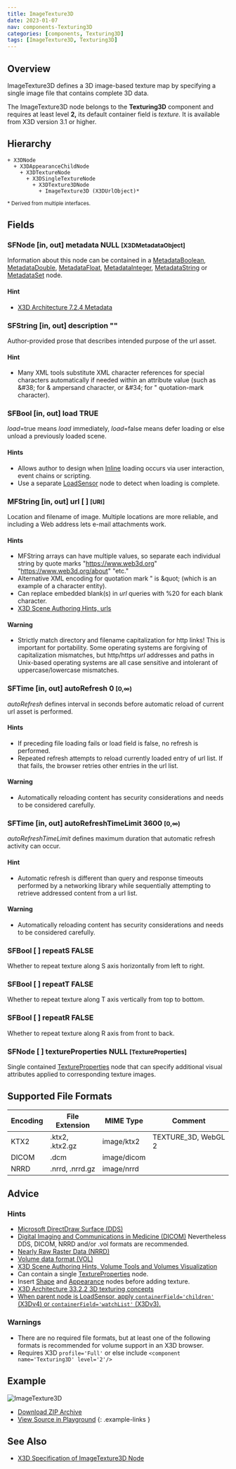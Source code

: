 ```yaml
---
title: ImageTexture3D
date: 2023-01-07
nav: components-Texturing3D
categories: [components, Texturing3D]
tags: [ImageTexture3D, Texturing3D]
---
```

<style>
.post h3 {
  word-spacing: 0.2em;
}
</style>

## Overview

ImageTexture3D defines a 3D image-based texture map by specifying a single image file that contains complete 3D data.

The ImageTexture3D node belongs to the **Texturing3D** component and requires at least level **2,** its default container field is *texture.* It is available from X3D version 3.1 or higher.

## Hierarchy

```
+ X3DNode
  + X3DAppearanceChildNode
    + X3DTextureNode
      + X3DSingleTextureNode
        + X3DTexture3DNode
          + ImageTexture3D (X3DUrlObject)*
```

<small>\* Derived from multiple interfaces.</small>

## Fields

### SFNode [in, out] **metadata** NULL <small>[X3DMetadataObject]</small>

Information about this node can be contained in a [MetadataBoolean](/x_ite/components/core/metadataboolean/), [MetadataDouble](/x_ite/components/core/metadatadouble/), [MetadataFloat](/x_ite/components/core/metadatafloat/), [MetadataInteger](/x_ite/components/core/metadatainteger/), [MetadataString](/x_ite/components/core/metadatastring/) or [MetadataSet](/x_ite/components/core/metadataset/) node.

#### Hint

- [X3D Architecture 7.2.4 Metadata](https://www.web3d.org/specifications/X3Dv4/ISO-IEC19775-1v4-IS/Part01/components/core.html#Metadata)

### SFString [in, out] **description** ""

Author-provided prose that describes intended purpose of the url asset.

#### Hint

- Many XML tools substitute XML character references for special characters automatically if needed within an attribute value (such as &amp;#38; for &amp; ampersand character, or &amp;#34; for " quotation-mark character).

### SFBool [in, out] **load** TRUE

*load*=true means *load* immediately, *load*=false means defer loading or else unload a previously loaded scene.

#### Hints

- Allows author to design when [Inline](/x_ite/components/networking/inline/) loading occurs via user interaction, event chains or scripting.
- Use a separate [LoadSensor](/x_ite/components/networking/loadsensor/) node to detect when loading is complete.

### MFString [in, out] **url** [ ] <small>[URI]</small>

Location and filename of image. Multiple locations are more reliable, and including a Web address lets e-mail attachments work.

#### Hints

- MFString arrays can have multiple values, so separate each individual string by quote marks "https://www.web3d.org" "https://www.web3d.org/about" "etc."
- Alternative XML encoding for quotation mark " is &amp;quot; (which is an example of a character entity).
- Can replace embedded blank(s) in *url* queries with %20 for each blank character.
- [X3D Scene Authoring Hints, urls](https://www.web3d.org/x3d/content/examples/X3dSceneAuthoringHints.html#urls)

#### Warning

- Strictly match directory and filename capitalization for http links! This is important for portability. Some operating systems are forgiving of capitalization mismatches, but http/https *url* addresses and paths in Unix-based operating systems are all case sensitive and intolerant of uppercase/lowercase mismatches.

### SFTime [in, out] **autoRefresh** 0 <small>[0,∞)</small>

*autoRefresh* defines interval in seconds before automatic reload of current url asset is performed.

#### Hints

- If preceding file loading fails or load field is false, no refresh is performed.
- Repeated refresh attempts to reload currently loaded entry of url list. If that fails, the browser retries other entries in the url list.

#### Warning

- Automatically reloading content has security considerations and needs to be considered carefully.

### SFTime [in, out] **autoRefreshTimeLimit** 3600 <small>[0,∞)</small>

*autoRefreshTimeLimit* defines maximum duration that automatic refresh activity can occur.

#### Hint

- Automatic refresh is different than query and response timeouts performed by a networking library while sequentially attempting to retrieve addressed content from a url list.

#### Warning

- Automatically reloading content has security considerations and needs to be considered carefully.

### SFBool [ ] **repeatS** FALSE

Whether to repeat texture along S axis horizontally from left to right.

### SFBool [ ] **repeatT** FALSE

Whether to repeat texture along T axis vertically from top to bottom.

### SFBool [ ] **repeatR** FALSE

Whether to repeat texture along R axis from front to back.

### SFNode [ ] **textureProperties** NULL <small>[TextureProperties]</small>

Single contained [TextureProperties](/x_ite/components/texturing/textureproperties/) node that can specify additional visual attributes applied to corresponding texture images.

## Supported File Formats

| Encoding | File Extension  | MIME Type   | Comment             |
|----------|-----------------|-------------|---------------------|
| KTX2     | .ktx2, .ktx2.gz | image/ktx2  | TEXTURE_3D, WebGL 2 |
| DICOM    | .dcm            | image/dicom |                     |
| NRRD     | .nrrd, .nrrd.gz | image/nrrd  |                     |

## Advice

### Hints

- [Microsoft DirectDraw Surface (DDS)](https://docs.microsoft.com/en-us/windows/win32/direct3ddds/dx-graphics-dds)
- [Digital Imaging and Communications in Medicine (DICOM)](https://www.dicomstandard.org) Nevertheless DDS, DICOM, NRRD and/or .vol formats are recommended.
- [Nearly Raw Raster Data (NRRD)](https://teem.sourceforge.net/nrrd)
- [Volume data format (VOL)](https://paulbourke.net/dataformats/volumetric)
- [X3D Scene Authoring Hints, Volume Tools and Volumes Visualization](https://www.web3d.org/x3d/content/examples/X3dSceneAuthoringHints.html#Volumes)
- Can contain a single [TextureProperties](/x_ite/components/texturing/textureproperties/) node.
- Insert [Shape](/x_ite/components/shape/shape/) and [Appearance](/x_ite/components/shape/appearance/) nodes before adding texture.
- [X3D Architecture 33.2.2 3D texturing concepts](https://www.web3d.org/specifications/X3Dv4/ISO-IEC19775-1v4-IS/Part01/components/texture3D.html#3DTextureconcepts)
- [When parent node is LoadSensor, apply `containerField='children'` (X3Dv4) or `containerField='watchList'` (X3Dv3).](https://www.web3d.org/x3d/content/examples/X3dSceneAuthoringHints.html#fieldNameChanges)

### Warnings

- There are no required file formats, but at least one of the following formats is recommended for volume support in an X3D browser.
- Requires X3D `profile='Full'` or else include `<component name='Texturing3D' level='2'/>`

## Example

<x3d-canvas class="xr-button-br" src="https://create3000.github.io/media/examples/Texturing3D/ImageTexture3D/ImageTexture3D.x3d" contentScale="auto" update="auto">
  <img src="https://create3000.github.io/media/examples/Texturing3D/ImageTexture3D/screenshot.png" alt="ImageTexture3D"/>
</x3d-canvas>

- [Download ZIP Archive](https://create3000.github.io/media/examples/Texturing3D/ImageTexture3D/ImageTexture3D.zip)
- [View Source in Playground](/x_ite/playground/?url=https://create3000.github.io/media/examples/Texturing3D/ImageTexture3D/ImageTexture3D.x3d)
{: .example-links }

## See Also

- [X3D Specification of ImageTexture3D Node](https://www.web3d.org/documents/specifications/19775-1/V4.0/Part01/components/texture3D.html#ImageTexture3D)
